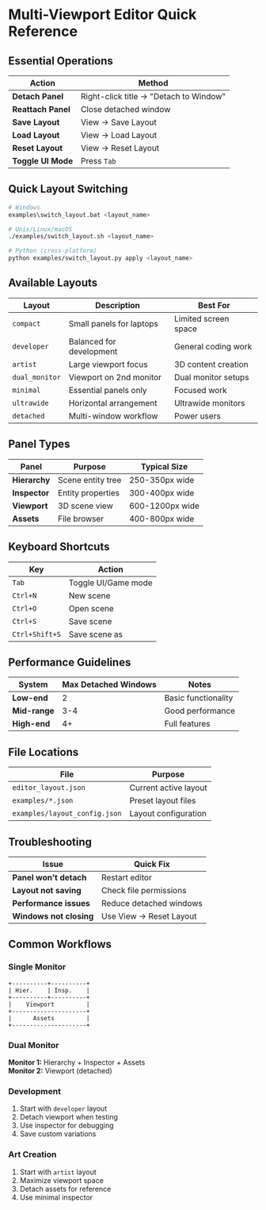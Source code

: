 # Multi-Viewport Editor Quick Reference

## Essential Operations

| Action | Method |
|--------|--------|
| **Detach Panel** | Right-click title → "Detach to Window" |
| **Reattach Panel** | Close detached window |
| **Save Layout** | View → Save Layout |
| **Load Layout** | View → Load Layout |
| **Reset Layout** | View → Reset Layout |
| **Toggle UI Mode** | Press `Tab` |

## Quick Layout Switching

```bash
# Windows
examples\switch_layout.bat <layout_name>

# Unix/Linux/macOS  
./examples/switch_layout.sh <layout_name>

# Python (cross-platform)
python examples/switch_layout.py apply <layout_name>
```

## Available Layouts

| Layout | Description | Best For |
|--------|-------------|----------|
| `compact` | Small panels for laptops | Limited screen space |
| `developer` | Balanced for development | General coding work |
| `artist` | Large viewport focus | 3D content creation |
| `dual_monitor` | Viewport on 2nd monitor | Dual monitor setups |
| `minimal` | Essential panels only | Focused work |
| `ultrawide` | Horizontal arrangement | Ultrawide monitors |
| `detached` | Multi-window workflow | Power users |

## Panel Types

| Panel | Purpose | Typical Size |
|-------|---------|-------------|
| **Hierarchy** | Scene entity tree | 250-350px wide |
| **Inspector** | Entity properties | 300-400px wide |
| **Viewport** | 3D scene view | 600-1200px wide |
| **Assets** | File browser | 400-800px wide |

## Keyboard Shortcuts

| Key | Action |
|-----|--------|
| `Tab` | Toggle UI/Game mode |
| `Ctrl+N` | New scene |
| `Ctrl+O` | Open scene |
| `Ctrl+S` | Save scene |
| `Ctrl+Shift+S` | Save scene as |

## Performance Guidelines

| System | Max Detached Windows | Notes |
|--------|---------------------|-------|
| **Low-end** | 2 | Basic functionality |
| **Mid-range** | 3-4 | Good performance |
| **High-end** | 4+ | Full features |

## File Locations

| File | Purpose |
|------|---------|
| `editor_layout.json` | Current active layout |
| `examples/*.json` | Preset layout files |
| `examples/layout_config.json` | Layout configuration |

## Troubleshooting

| Issue | Quick Fix |
|-------|----------|
| **Panel won't detach** | Restart editor |
| **Layout not saving** | Check file permissions |
| **Performance issues** | Reduce detached windows |
| **Windows not closing** | Use View → Reset Layout |

## Common Workflows

### Single Monitor
```
+----------+----------+
| Hier.    | Insp.    |
+----------+----------+
|    Viewport         |
+---------------------+
|      Assets         |
+---------------------+
```

### Dual Monitor
**Monitor 1:** Hierarchy + Inspector + Assets  
**Monitor 2:** Viewport (detached)

### Development
1. Start with `developer` layout
2. Detach viewport when testing
3. Use inspector for debugging
4. Save custom variations

### Art Creation
1. Start with `artist` layout  
2. Maximize viewport space
3. Detach assets for reference
4. Use minimal inspector
